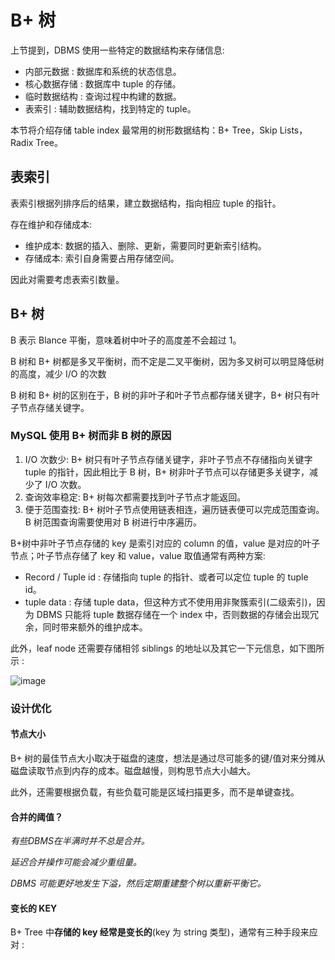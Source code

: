 # B+ 树

上节提到，DBMS 使用一些特定的数据结构来存储信息:

- 内部元数据 : 数据库和系统的状态信息。
- 核心数据存储 : 数据库中 tuple 的存储。
- 临时数据结构 : 查询过程中构建的数据。
- 表索引 : 辅助数据结构，找到特定的 tuple。

本节将介绍存储 table index 最常用的树形数据结构：B+ Tree，Skip Lists，Radix Tree。

## 表索引

表索引根据列排序后的结果，建立数据结构，指向相应 tuple 的指针。

存在维护和存储成本:
- 维护成本: 数据的插入、删除、更新，需要同时更新索引结构。
- 存储成本: 索引自身需要占用存储空间。

因此对需要考虑表索引数量。


## B+ 树

B 表示 Blance 平衡，意味着树中叶子的高度差不会超过 1。

B 树和 B+ 树都是多叉平衡树，而不定是二叉平衡树，因为多叉树可以明显降低树的高度，减少 I/O 的次数

B 树和 B+ 树的区别在于，B 树的非叶子和叶子节点都存储关键字，B+ 树只有叶子节点存储关键字。

### MySQL 使用 B+ 树而非 B 树的原因

1. I/O 次数少: B+ 树只有叶子节点存储关键字，非叶子节点不存储指向关键字 tuple 的指针，因此相比于 B 树，B+ 树非叶子节点可以存储更多关键字，减少了 I/O 次数。
2. 查询效率稳定: B+ 树每次都需要找到叶子节点才能返回。
3. 便于范围查找: B+ 树叶子节点使用链表相连，遍历链表便可以完成范围查询。B 树范围查询需要使用对 B 树进行中序遍历。


B+树中非叶子节点存储的 key 是索引对应的 column 的值，value 是对应的叶子节点；叶子节点存储了 key 和 value，value 取值通常有两种方案:
- Record / Tuple id : 存储指向 tuple 的指针、或者可以定位 tuple 的 tuple id。
- tuple data : 存储 tuple data，但这种方式不使用用非聚簇索引(二级索引)，因为 DBMS 只能将 tuple 数据存储在一个 index 中，否则数据的存储会出现冗余，同时带来额外的维护成本。

此外，leaf node 还需要存储相邻 siblings 的地址以及其它一下元信息，如下图所示 :

![image](https://user-images.githubusercontent.com/95269537/168978675-f3a83e02-15c2-4e6b-b2cb-16512c63f528.png)

### 设计优化

#### 节点大小

B+ 树的最佳节点大小取决于磁盘的速度，想法是通过尽可能多的键/值对来分摊从磁盘读取节点到内存的成本。磁盘越慢，则构思节点大小越大。

此外，还需要根据负载，有些负载可能是区域扫描更多，而不是单键查找。

#### 合并的阈值？

_有些DBMS在半满时并不总是合并。_

_延迟合并操作可能会减少重组量。_

_DBMS 可能更好地发生下溢，然后定期重建整个树以重新平衡它。_

#### 变长的 KEY

B+ Tree 中**存储的 key 经常是变长的**(key 为 string 类型)，通常有三种手段来应对 :







